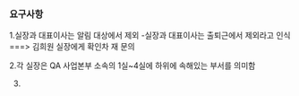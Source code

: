 ### 요구사항 ###

 1.실장과 대표이사는 알림 대상에서 제외
  -실장과 대표이사는 출퇴근에서 제외라고 인식 ===> 김희원 실장에게 확인차 재 문의

 2.각 실장은 QA 사업본부 소속의 1실~4실에 하위에 속해있는 부서를 의미함

 3.
 

